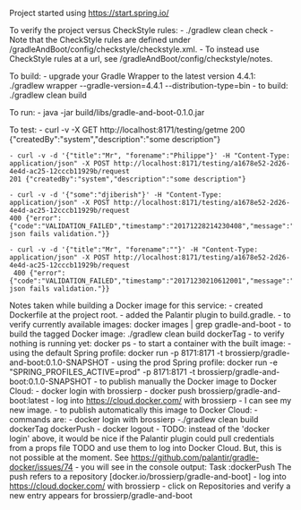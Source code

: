 Project started using https://start.spring.io/


To verify the project versus CheckStyle rules:
    - ./gradlew clean check
    - Note that the CheckStyle rules are defined under /gradleAndBoot/config/checkstyle/checkstyle.xml.
    - To instead use CheckStyle rules at a url, see /gradleAndBoot/config/checkstyle/notes.


To build:
	- upgrade your Gradle Wrapper to the latest version 4.4.1:
		./gradlew wrapper --gradle-version=4.4.1 --distribution-type=bin
	- to build:
		./gradlew clean build


To run:
	- java -jar build/libs/gradle-and-boot-0.1.0.jar


To test:
    - curl -v -X GET http://localhost:8171/testing/getme
    200 {"createdBy":"system","description":"some description"}

    - curl -v -d '{"title":"Mr", "forename":"Philippe"}' -H "Content-Type: application/json" -X POST http://localhost:8171/testing/a1678e52-2d26-4e4d-ac25-12cccb11929b/request
    201 {"createdBy":"system","description":"some description"}

    - curl -v -d '{"some":"djiberish"}' -H "Content-Type: application/json" -X POST http://localhost:8171/testing/a1678e52-2d26-4e4d-ac25-12cccb11929b/request
    400 {"error":{"code":"VALIDATION_FAILED","timestamp":"20171228214230408","message":"Provided json fails validation."}}

    - curl -v -d '{"title":"Mr", "forename":""}' -H "Content-Type: application/json" -X POST http://localhost:8171/testing/a1678e52-2d26-4e4d-ac25-12cccb11929b/request
     400 {"error":{"code":"VALIDATION_FAILED","timestamp":"20171230210612001","message":"Provided json fails validation."}}


Notes taken while building a Docker image for this service:
    - created Dockerfile at the project root.
    - added the Palantir plugin to build.gradle.
    - to verify currently available images: docker images | grep gradle-and-boot
    - to build the tagged Docker image: ./gradlew clean build dockerTag
    - to verify nothing is running yet: docker ps
    - to start a container with the built image:
        - using the default Spring profile: docker run -p 8171:8171 -t brossierp/gradle-and-boot:0.1.0-SNAPSHOT
        - using the prod Spring profile: docker run -e "SPRING_PROFILES_ACTIVE=prod" -p 8171:8171 -t brossierp/gradle-and-boot:0.1.0-SNAPSHOT
    - to publish manually the Docker image to Docker Cloud:
        - docker login with brossierp
        - docker push brossierp/gradle-and-boot:latest
        - log into https://cloud.docker.com/ with brossierp
        - I can see my new image.
    - to publish automatically this image to Docker Cloud:
        - commands are:
            - docker login with brossierp
            -./gradlew clean build dockerTag dockerPush
            - docker logout
            - TODO: instead of the 'docker login' above, it would be nice if the Palantir plugin could pull credentials from a props file
            TODO and use them to log into Docker Cloud. But, this is not possible at the moment. See https://github.com/palantir/gradle-docker/issues/74
        - you will see in the console output:
            Task :dockerPush
            The push refers to a repository [docker.io/brossierp/gradle-and-boot]
        - log into https://cloud.docker.com/ with brossierp
        - click on Repositories and verify a new entry appears for brossierp/gradle-and-boot

